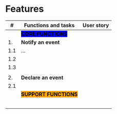 # Features

| #   | Functions and tasks                                                 | User story |
| --- | ------------------------------------------------------------------- | ---------- |
|     | <mark style="background-color:blue;">**CORE FUNCTIONS**</mark>      |            |
| 1.  | **Notify an event**                                                 |            |
| 1.1 | ...                                                                 |            |
| 1.2 |                                                                     |            |
| 1.3 |                                                                     |            |
|     |                                                                     |            |
| 2.  | **Declare an event**                                                |            |
| 2.1 |                                                                     |            |
|     | <mark style="background-color:orange;">**SUPPORT FUNCTIONS**</mark> |            |
|     |                                                                     |            |
|     |                                                                     |            |
|     |                                                                     |            |
|     |                                                                     |            |
|     |                                                                     |            |
